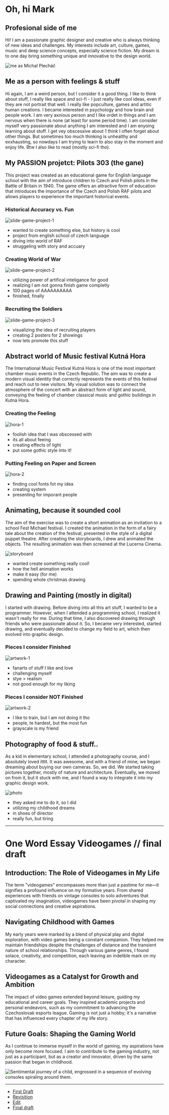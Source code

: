 # Oh, hi Mark

## Profesional side of me

Hi! I am a passionate graphic designer and creative who is always thinking of new ideas and challenges. My interests include art, culture, games, music and deep science concepts, especially science fiction. My dream is to one day bring something unique and innovative to the design world.

![me as Michal Plecháč](https://github.com/Vortaron/english-for-designers/assets/48156360/dcb76d14-8f48-4ecf-95a1-9ecf265e7434)

## Me as a person with feelings & stuff

Hi again, I am a weird person, but I consider it a good thing. I like to think about stuff, I really like space and sci-fi - I just really like cool ideas, even if they are not portrait that well. I really like popculture, games and artitic human creations. I became interested in psychology and how brain and people work. I am very axnious person and I like ordet in things and I am nervous when there is none (at least for some period time). I am consider myself very passionate about anything I am interested and I am enyoing learning about stuff. I get vey obscessive about 1 think I often forget about other things. But sometimes too much thinking is unhealthy and exxhausting, so nowdays I am trying to learn to also stay in the moment and enjoy life. Btw I also like to read (mostly sci-fi tho).

## My PASSION projetct: Pilots 303 (the gane)

This project was created as an educational game for English language school with the aim of introduce children to Czech and Polish pilots in the Battle of Britain in 1940. The game offers an attractive form of education that introduces the importance of the Czech and Polish RAF pilots and allows players to experience the important historical events.

### Historical Accuracy vs. Fun

![slide-game-project-1](https://github.com/Vortaron/english-for-designers/assets/48156360/3f1b7a1a-2652-4d50-9b83-7d9f9f5b6fbd)

* wanted to create something else, but history is cool
* project from english school of czech language
* diving into world of RAF
* struggeling with story and accuary

### Creating World of War 

![slide-game-project-2](https://github.com/Vortaron/english-for-designers/assets/48156360/9aad11b2-8085-496c-bdbe-8388987c9707)

* utilizing power of artifical inteligance for good 
* realizing I am not gonna finish game completly
* 100 pages of AAAAAAAAAA
* finished, finally

### Recruiting the Soldiers

![slide-game-project-3](https://github.com/Vortaron/english-for-designers/assets/48156360/b3b15e10-d5fa-41c3-8882-9a5bf289467e)

* visualizing the idea of recruiting players
* creating 2 posters for 2 showings
* now lets promote this stuff

## Abstract world of Music festival Kutná Hora

The International Music Festival Kutná Hora is one of the most important chamber music events in the Czech Republic. The aim was to create a modern visual identity that correctly represents the events of this festival and reach out to new visitors. My visual solution was to connect the atmosphere of the concert with an abstract form of light and sound, conveying the feeling of chamber classical music and gothic buildings in Kutná Hora.

### Creating the Feeling

![hora-1](https://github.com/Vortaron/english-for-designers/assets/48156360/bb77cc63-ffc6-469f-9e89-a5d5cc93a052)

* foolish idea that I was obscessed with
* its all about feeing
* creating effects of light
* put some gothic style into it!

### Putting Feeling on Paper and Screen

![hora-2](https://github.com/Vortaron/english-for-designers/assets/48156360/ca2a035a-45f0-40cc-8c67-6f1c79afe2e9)

* finding cool fonts fot my idea
* creating system
* presenting for imporant people

## Animating, because it sounded cool

The aim of the exercise was to create a short animation as an invitation to a school Fest Michael festival. I created the animation in the form of a fairy tale about the creation of the festival, presented in the style of a digital puppet theatre. After creating the storyboards, I drew and animated the objects. The resulting animation was then screened at the Lucerna Cinema.

![storyboard](https://github.com/Vortaron/english-for-designers/assets/48156360/87a7262c-98b4-4c92-ade5-cc11b867c79a)

* wanted create something really cool!
* how the hell animation works
* make it easy (for me)
* spending whole christmas drawing

## Drawing and Painting (mostly in digital)

I started with drawing. Before diving into all this art stuff, I wanted to be a programmer. However, when I attended a programming school, I realized it wasn't really for me. During that time, I also discovered drawing through friends who were passionate about it. So, I became very interested, started drawing, and eventually decided to change my field to art, which then evolved into graphic design.

### Pieces I consider Finished

![artwork-1](https://github.com/Vortaron/english-for-designers/assets/48156360/b736cafe-7131-4167-8b06-8b69e6e4799e)

* fanarts of stuff I like and love
* challenging myself
* stye > realism
* not good enough for my liking

### Pieces I consider NOT Finished

![artwork-2](https://github.com/Vortaron/english-for-designers/assets/48156360/988ce7fd-7fb6-4dc0-8d6a-fcdb892d537e)

* I like to train, but I am not doing it tho
* people, te hardest, but the most fun
* grayscale is my friend

## Photography of food & stuff..

As a kid in elementary school, I attended a photography course, and I absolutely loved itttt. It was awesome, and with a friend of mine, we began dreaming about buying our own cameras. So, we did. We started taking pictures together, mostly of nature and architecture. Eventually, we moved on from it, but it stuck with me, and I found a way to integrate it into my graphic design work.

![photo](https://github.com/Vortaron/english-for-designers/assets/48156360/3b1f8890-0728-4977-9977-c255ceabdcf5)

* they asked me to do it, so I did
* utilizing my childhood dreams
* in shoes of director
* really fun, but tiring

------------------------------------------------------------------

# One Word Essay Videogames // final draft

## Introduction: The Role of Videogames in My Life
The term "videogames" encompasses more than just a pastime for me—it signifies a profound influence on my formative years. From shared experiences with friends on vintage consoles to solo adventures that captivated my imagination, videogames have been pivotal in shaping my social connections and creative aspirations.

## Navigating Childhood with Games
My early years were marked by a blend of physical play and digital exploration, with video games being a constant companion. They helped me maintain friendships despite the challenges of distance and the transient nature of school relationships. Through various game genres, I found solace, creativity, and competition, each leaving an indelible mark on my character.

## Videogames as a Catalyst for Growth and Ambition
The impact of video games extended beyond leisure, guiding my educational and career goals. They inspired academic projects and personal endeavors, such as my commitment to advancing the Czechoslovak esports league. Gaming is not just a hobby; it's a narrative that has influenced every chapter of my life story.

## Future Goals: Shaping the Gaming World
As I continue to immerse myself in the world of gaming, my aspirations have only become more focused. I aim to contribute to the gaming industry, not just as a participant, but as a creator and innovator, driven by the same passion that began in childhood.

![Sentimental journey of a child, engrossed in a sequence of evolving consoles spiraling around them.](https://github.com/Vortaron/english-for-designers/assets/48156360/fb55aaa7-b4e4-46b7-8d64-9707a0409043)

-----------------------------------------------------

- [First Draft](first-draft.md)
- [Revisition](revisition.md)
- [Edit](edit.md)
- [Final draft](index.md)
